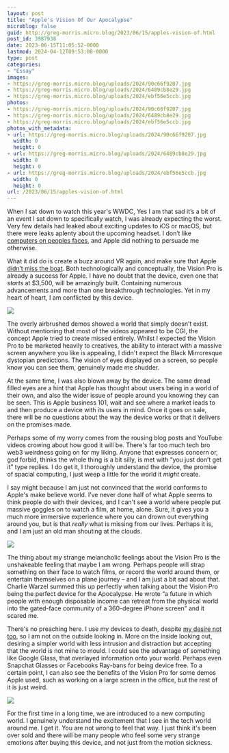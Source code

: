 ```yaml
---
layout: post
title: "Apple's Vision Of Our Apocalypse"
microblog: false
guid: http://greg-morris.micro.blog/2023/06/15/apples-vision-of.html
post_id: 3987938
date: 2023-06-15T11:05:52-0000
lastmod: 2024-04-12T09:53:08-0000
type: post
categories:
- "Essay"
images:
- https://greg-morris.micro.blog/uploads/2024/90c66f9207.jpg
- https://greg-morris.micro.blog/uploads/2024/6489cb8e29.jpg
- https://greg-morris.micro.blog/uploads/2024/ebf56e5ccb.jpg
photos:
- https://greg-morris.micro.blog/uploads/2024/90c66f9207.jpg
- https://greg-morris.micro.blog/uploads/2024/6489cb8e29.jpg
- https://greg-morris.micro.blog/uploads/2024/ebf56e5ccb.jpg
photos_with_metadata:
- url: https://greg-morris.micro.blog/uploads/2024/90c66f9207.jpg
  width: 0
  height: 0
- url: https://greg-morris.micro.blog/uploads/2024/6489cb8e29.jpg
  width: 0
  height: 0
- url: https://greg-morris.micro.blog/uploads/2024/ebf56e5ccb.jpg
  width: 0
  height: 0
url: /2023/06/15/apples-vision-of.html
---
```

When I sat down to watch this year's WWDC, Yes I am that sad it’s a bit of an event I sat down to specifically watch, I was already expecting the worst. Very few details had leaked about exciting updates to iOS or macOS, but there were leaks aplenty about the upcoming headset. I don’t like [computers on peoples faces](/2016/10/10/please-dont-put.html), and Apple did nothing to persuade me otherwise.

What it did do is create a buzz around VR again, and make sure that Apple [didn’t miss the boat](/2023/05/06/the-apple-vr.html). Both technologically and conceptually, the Vision Pro is already a success for Apple. I have no doubt that the device, even one that *starts* at $3,500, will be amazingly built. Containing numerous advancements and more than one breakthrough technologies. Yet in my heart of heart, I am conflicted by this device.

![](https://greg-morris.micro.blog/uploads/2024/90c66f9207.jpg)

The overly airbrushed demos showed a world that simply doesn’t exist. Without mentioning that most of the videos appeared to be CGI, the concept Apple tried to create missed entirely. Whilst I expected the Vision Pro to be marketed heavily to creatives, the ability to interact with a massive screen anywhere you like is appealing, I didn't expect the Black Mirroresque dystopian predictions. The vision of eyes displayed on a screen, so people know you can see them, genuinely made me shudder.

At the same time, I was also blown away by the device. The same dread filled eyes are a hint that Apple has thought about users being in a world of their own, and also the wider issue of people around you knowing they can be seen. This is Apple business 101, wait and see where a market leads to and then produce a device with its users in mind. Once it goes on sale, there will be no questions about the way the device works or that it delivers on the promises made.

Perhaps some of my worry comes from the rousing blog posts and YouTube videos crowing about how good it will be. There's far too much tech bro web3 weirdness going on for my liking. Anyone that expresses concern or, god forbid, thinks the whole thing is a bit silly, is met with “you just don’t get it” type replies. I do get it, I thoroughly understand the device, the promise of spacial computing, I just weep a little for the world it *might* create.

I say might because I am just not convinced that the world conforms to Apple's make believe world. I’ve never done half of what Apple seems to think people do with their devices, and I can't see a world where people put massive goggles on to watch a film, at home, alone. Sure, it gives you a much more immersive experience where you can drown out everything around you, but is that *really* what is missing from our lives. Perhaps it is, and I am just an old man shouting at the clouds.

![](https://greg-morris.micro.blog/uploads/2024/6489cb8e29.jpg)

The thing about my strange melancholic feelings about the Vision Pro is the unshakeable feeling that maybe I am wrong. Perhaps people will strap something on their face to watch films, or record the world around them, or entertain themselves on a plane journey – and I am just a bit sad about that. Charlie Warzel summed this up perfectly when talking about the Vision Pro being the perfect device for the Apocalypse. He wrote “a future in which people with enough disposable income can retreat from the physical world into the gated-face community of a 360-degree iPhone screen” and it scared me.

There's no preaching here. I use my devices to death, despite [my desire not too](/2020/08/09/i-cant-go.html), so I am not on the outside looking in. More on the inside looking out, desiring a simpler world with less intrusion and distraction but accepting that the world is not mine to mould. I could see the advantage of something like Google Glass, that overlayed information onto your world. Perhaps even Snapchat Glasses or Facebooks Ray-bans for being device free. To a certain point, I can also see the benefits of the Vision Pro for some demos Apple used, such as working on a large screen in the office, but the rest of it is just weird.

![](https://greg-morris.micro.blog/uploads/2024/ebf56e5ccb.jpg)

For the first time in a long time, we are introduced to a new computing world. I genuinely understand the excitement that I see in the tech world around me. I get it. You are not wrong to feel that way. I just think it's been over sold and there will be many people who feel some very strange emotions after buying this device, and not just from the motion sickness.

